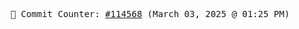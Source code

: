 <p align="center">
    <samp>
        📮 Commit Counter: <a href="https://github.com/Javascript-void0/Javascript-void0/commits/main">#114568</a> (March 03, 2025 @ 01:25 PM)
    </samp>
</p>